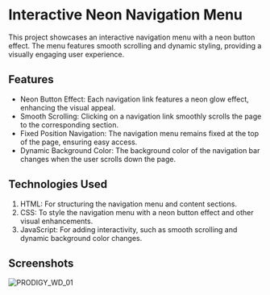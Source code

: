  # Interactive Neon Navigation Menu
This project showcases an interactive navigation menu with a neon button effect. The menu features smooth scrolling and dynamic styling, providing a visually engaging user experience.

## Features
 - Neon Button Effect: Each navigation link features a neon glow effect, enhancing the visual appeal.
 - Smooth Scrolling: Clicking on a navigation link smoothly scrolls the page to the corresponding section.
 - Fixed Position Navigation: The navigation menu remains fixed at the top of the page, ensuring easy access.
 - Dynamic Background Color: The background color of the navigation bar changes when the user scrolls down the page.
## Technologies Used
1. HTML: For structuring the navigation menu and content sections.
2. CSS: To style the navigation menu with a neon button effect and other visual enhancements.
3. JavaScript: For adding interactivity, such as smooth scrolling and dynamic background color changes.
## Screenshots
![PRODIGY_WD_01](https://github.com/Mickeereg/PRODIGY_WD_01/assets/101388543/b8b13524-67e5-4053-9011-28ca4f065f31)
